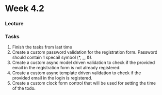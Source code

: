 # Week 4.2

### Lecture

### Tasks
1. Finish the tasks from last time
2. Create a custom password validation for the registration form. Password should contain 1 specail symbol (*, _, &).
3. Create a custom async model driven validation to check if the provided email in the registration form is not already registered.
4. Create a custom async template driven validation to check if the provided email in the login is registered. 
5. Create a custom clock form control that will be used for setting the time of the todo.